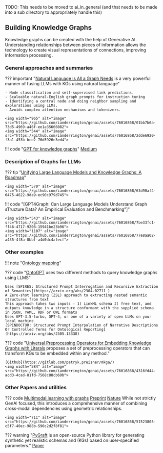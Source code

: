 TODO: This needs to be moved to ai_in_general (and that needs to be made into a sub directory to appropriately handle this) 

## Building Knowledge Graphs

Knowledge graphs can be created with the help of Generative AI. Understanding relationships between pieces of information allows the technology to create visual representations of connections, improving information processing.

### General approaches and summaries 
??? important "[Natural Language is All a Graph Needs](https://arxiv.org/pdf/2308.07134.pdf) is a very powerful manner of fusing LLMs with KGs using natural language"

    - Node classification and self-supervised link predictions. 
    - Scaleable natural-English graph prompts for instruction tuning
    - Identifying a central node and doing neighbor sampling and explorations using LLMs. 
    - Avoids complex attention mechanisms and tokenizers.

    <img width="965" alt="image" src="https://github.com/ianderrington/genai/assets/76016868/01bb7b6a-73d5-4969-a46f-ee1a35666082">
    <img width="544" alt="image" src="https://github.com/ianderrington/genai/assets/76016868/2dde6920-f3a1-453b-bce2-76d5926e3ed4">

!!! code "[GPT for knowledge graphs](https://github.com/m-elbably/gpt-graph)"
    [Medium](https://medium.com/@m-elbably/gpt-graph-a-simple-tool-for-knowledge-graph-exploration-70e0e3861716) 


### Description of Graphs for LLMs
??? tip "[Unifying Large Language Models and Knowledge Graphs: A Roadmap](https://arxiv.org/pdf/2306.08302.pdf)"

    <img width="570" alt="image" src="https://github.com/ianderrington/genai/assets/76016868/63d90af4-6475-4622-9da9-ec90c979d745">

!!! code "[GPT4Graph: Can Large Language Models Understand Graph sTructure Data? An Empirical Evaluation and Benchmarking"]"

    <img width="543" alt="image" src="https://github.com/ianderrington/genai/assets/76016868/7be33fc1-ff46-4717-9208-15941be23b96">
    <img width="1107" alt="image" src="https://github.com/ianderrington/genai/assets/76016868/77e8aa02-a435-4f8a-8bbf-a4d0dc4afecf">


### Other examples


!!! note "[Ontology mapping](https://medium.com/@peter.lawrence_47665/encouraging-results-for-knowledge-graph-extraction-by-llm-ontology-prompting-60a7e5dcaf0a)"

??? code "[OntoGPT](https://github.com/monarch-initiative/ontogpt) uses two different methods to query knowledge graphs using LLMS"

    Uses [SPIRES: Structured Prompt Interrogation and Recursive Extraction of Semantics](https://arxiv.org/abs/2304.02711 )
    A Zero-shot learning (ZSL) approach to extracting nested semantic structures from text
    This approach takes two inputs - 1) LinkML schema 2) free text, and outputs knowledge in a structure conformant with the supplied schema in JSON, YAML, RDF or OWL formats
    Uses GPT-3.5-turbo, GPT-4, or one of a variety of open LLMs on your local machine
    [SPINDOCTOR: Structured Prompt Interpolation of Narrative Descriptions Or Controlled Terms for Ontological Reporting](https://arxiv.org/abs/2305.13338)


??? code "[Universal Preprocessing Operators for Embedding Knowledge Graphs with Literals](https://arxiv.org/abs/2309.03023) proposes a set of preprocessing operators that can transform KGs to be embedded within any method."

    [Github](https://gitlab.com/patryk.preisner/mkga/)
    <img width="584" alt="image" src="https://github.com/ianderrington/genai/assets/76016868/4316fd44-acd3-4cad-81fd-7568c88cb69b">

### Other Papers and utilities


??? code [Multimodal learning with graphs](https://yashaektefaie.github.io/mgl/)
    [Preprint](https://arxiv.org/abs/2209.03299)
    [Nature](https://www.nature.com/articles/s42256-023-00624-6)
    While not strictly GenAI focused, this introduces a comprehensive manner of combining cross-modal dependencies using geometric relationships. 

    <img width="711" alt="image" src="https://github.com/ianderrington/genai/assets/76016868/51523805-c5f7-40ec-988b-590c2d2f8f81">

??? warning "[PyGraft](https://github.com/nicolas-hbt/pygraft) is an open-source Python library for generating synthetic yet realistic schemas and (KGs) based on user-specified parameters."
    [Paper](https://arxiv.org/pdf/2309.03685.pdf) 
